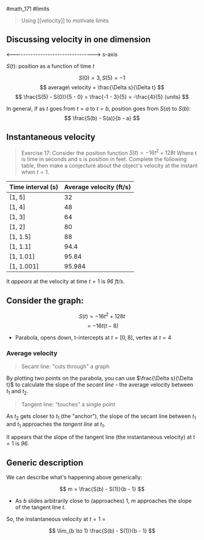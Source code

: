 #math_171 #limits

> Using [[velocity]] to motivate limits

## Discussing velocity in one dimension

<---------------------------------> s-axis

$S(t)$: position as a function of time $t$

$$ S(0) = 3, S(5) = -1 $$
$$ average\ velocity = \frac{\Delta s}{\Delta t} $$
$$ \frac{S(5) - S(0)}{5 - 0} = \frac{-1 - 3}{5} = -\frac{4}{5} (units) $$

In general, if as $t$ goes from $t = a$ to $t = b$, position goes from $S(a)$ to $S(b)$:
$$ \frac{S(b) - S(a)}{b - a} $$

## Instantaneous velocity

> Exercise 17: Consider the position function $S(t) = -16t^2 + 128t$
> Where t is time in seconds and s is position in feet. Complete the following table, then make a conjecture about the object's velocity at the instant when $t = 1$.

| Time interval (s) | Average velocity (ft/s) |
| ------------- | ---------------- |
| \[1, 5] | 32 |
| \[1, 4] | 48 |
| \[1, 3] | 64 |
| \[1, 2] | 80 |
| \[1, 1.5] | 88 |
| \[1, 1.1] | 94.4 |
| \[1, 1.01] | 95.84 |
| \[1, 1.001] | 95.984 |

It *appears* at the velocity at time $t = 1$ is *96 ft/s*.

## Consider the graph:

$$ S(t) = -16t^2 + 128t $$
$$ = -16t(t - 8) $$
- Parabola, opens down, t-intercepts at $t = [0, 8]$, vertex at $t = 4$

### Average velocity

> Secant line: "cuts through" a graph

By plotting two points on the parabola, you can use $\frac{\Delta s}{\Delta t}$ to calculate the slope of the *secant line* - the average velocity between $t_1$ and $t_2$.

> Tangent line: "touches" a single point

As $t_2$ gets closer to $t_1$ (the "anchor"), the slope of the secant line between $t_1$ and $t_1$ approaches the *tangent line* at $t_1$.

It appears that the slope of the tangent line (the instantaneous velocity) at $t = 1$ is *96*.

## Generic description

We can describe what's happening above generically:

$$ m = \frac{S(b) - S(1)}{b - 1} $$

- As $b$ slides arbitrarily close to (approaches) 1, $m$ approaches the slope of the tangent line $t$.

So, the instantaneous velocity at $t = 1$ =

$$ \lim_{b \to 1} \frac{S(b) - S(1)}{b - 1} $$